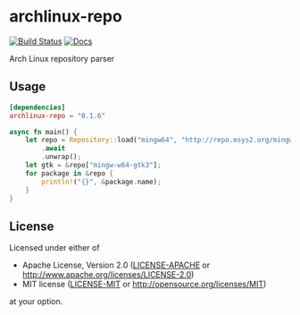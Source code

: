 # archlinux-repo
[![Build Status](https://travis-ci.com/alesharik/archlinux-repo-rs.svg?branch=master)](https://travis-ci.com/github/alesharik/archlinux-repo-rs)
[![Docs](https://docs.rs/archlinux-repo/badge.svg)](https://docs.rs/archlinux-repo)

Arch Linux repository parser

## Usage
```toml
[dependencies]
archlinux-repo = "0.1.6"
```

```rust
async fn main() {
    let repo = Repository::load("mingw64", "http://repo.msys2.org/mingw/x86_64")
        .await
        .unwrap();
    let gtk = &repo["mingw-w64-gtk3"];
    for package in &repo {
        println!("{}", &package.name);
    }
}
```

## License

Licensed under either of

 * Apache License, Version 2.0
   ([LICENSE-APACHE](LICENSE-APACHE) or http://www.apache.org/licenses/LICENSE-2.0)
 * MIT license
   ([LICENSE-MIT](LICENSE-MIT) or http://opensource.org/licenses/MIT)

at your option.

